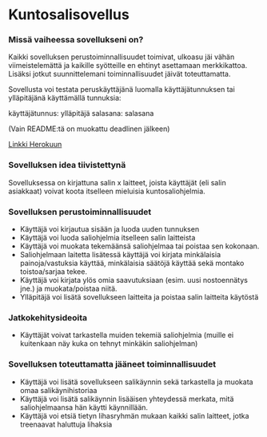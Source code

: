 # Kuntosalisovellus

### Missä vaiheessa sovellukseni on?

Kaikki sovelluksen perustoiminnallisuudet toimivat, ulkoasu jäi vähän viimeistelemättä ja kaikille syötteille en ehtinyt asettamaan merkkikattoa. Lisäksi jotkut suunnittelemani toiminnallisuudet jäivät toteuttamatta.

Sovellusta voi testata peruskäyttäjänä luomalla käyttäjätunnuksen tai ylläpitäjänä käyttämällä tunnuksia:

käyttäjätunnus: ylläpitäjä
salasana: salasana

(Vain README:tä on muokattu deadlinen jälkeen)

[Linkki Herokuun](https://tsoha-kuntosalisovellus.herokuapp.com)

### Sovelluksen idea tiivistettynä

Sovelluksessa on kirjattuna salin x laitteet, joista käyttäjät (eli salin asiakkaat) voivat koota itselleen mieluisia kuntosaliohjelmia. 


### Sovelluksen perustoiminnallisuudet

- Käyttäjä voi kirjautua sisään ja luoda uuden tunnuksen
- Käyttäjä voi luoda saliohjelmia itselleen salin laitteista
- Käyttäjä voi muokata tekemäänsä saliohjelmaa tai poistaa sen kokonaan.
- Saliohjelmaan laitetta lisätessä käyttäjä voi kirjata minkälaisia painoja/vastuksia käyttää, minkälaisia säätöjä käyttää sekä montako toistoa/sarjaa tekee.
- Käyttäjä voi kirjata ylös omia saavutuksiaan (esim. uusi nostoennätys jne.) ja muokata/poistaa niitä.
- Ylläpitäjä voi lisätä sovellukseen laitteita ja poistaa salin laitteita käytöstä

### Jatkokehitysideoita

- Käyttäjät voivat tarkastella muiden tekemiä saliohjelmia (muille ei kuitenkaan näy kuka on tehnyt minkäkin saliohjelman)

### Sovelluksen toteuttamatta jääneet toiminnallisuudet
- Käyttäjä voi lisätä sovellukseen salikäynnin sekä tarkastella ja muokata omaa salikäynihistoriaa
- Käyttäjä voi lisätä salikäynnin lisääisen yhteydessä merkata, mitä saliohjelmaansa hän käytti käynnillään.
- Käyttäjä voi etsiä tietyn lihasryhmän mukaan kaikki salin laitteet, jotka treenaavat haluttuja lihaksia
